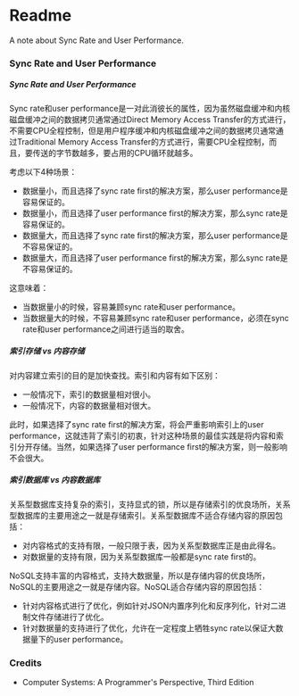 # Readme
A note about Sync Rate and User Performance.

### Sync Rate and User Performance

##### Sync Rate and User Performance

Sync rate和user performance是一对此消彼长的属性，因为虽然磁盘缓冲和内核磁盘缓冲之间的数据拷贝通常通过Direct Memory Access Transfer的方式进行，不需要CPU全程控制，但是用户程序缓冲和内核磁盘缓冲之间的数据拷贝通常通过Traditional Memory Access Transfer的方式进行，需要CPU全程控制，而且，要传送的字节数越多，要占用的CPU循环就越多。

考虑以下4种场景：
- 数据量小，而且选择了sync rate first的解决方案，那么user performance是容易保证的。
- 数据量小，而且选择了user performance first的解决方案，那么sync rate是容易保证的。
- 数据量大，而且选择了sync rate first的解决方案，那么user performance是不容易保证的。
- 数据量大，而且选择了user performance first的解决方案，那么sync rate是不容易保证的。

这意味着：
- 当数据量小的时候，容易兼顾sync rate和user performance。
- 当数据量大的时候，不容易兼顾sync rate和user performance，必须在sync rate和user performance之间进行适当的取舍。

##### 索引存储 vs 内容存储

对内容建立索引的目的是加快查找。索引和内容有如下区别：
- 一般情况下，索引的数据量相对很小。
- 一般情况下，内容的数据量相对很大。

此时，如果选择了sync rate first的解决方案，将会严重影响索引上的user performance，这就违背了索引的初衷，针对这种场景的最佳实践是将内容和索引分开存储。当然，如果选择了user performance first的解决方案，则一般影响不会很大。

##### 索引数据库 vs 内容数据库

关系型数据库支持复杂的索引，支持显式的锁，所以是存储索引的优良场所，关系型数据库的主要用途之一就是存储索引。关系型数据库不适合存储内容的原因包括：
- 对内容格式的支持有限，一般只限于表，因为关系型数据库正是由此得名。
- 对数据量的支持有限，因为关系型数据库一般都是sync rate first的。

NoSQL支持丰富的内容格式，支持大数据量，所以是存储内容的优良场所，NoSQL的主要用途之一就是存储内容。NoSQL适合存储内容的原因包括：
- 针对内容格式进行了优化，例如针对JSON内置序列化和反序列化，针对二进制文件存储进行了优化。
- 针对数据量的支持进行了优化，允许在一定程度上牺牲sync rate以保证大数据量下的user performance。

### Credits
- Computer Systems: A Programmer's Perspective, Third Edition
